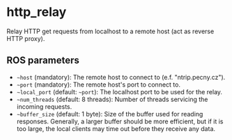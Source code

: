 # http\_relay

Relay HTTP get requests from localhost to a remote host (act as reverse HTTP proxy).

## ROS parameters
- `~host` (mandatory): The remote host to connect to (e.f. "ntrip.pecny.cz").
- `~port` (mandatory): The remote host's port to connect to.
- `~local_port` (default: `~port`): The localhost port to be used for the relay.
- `~num_threads` (default: 8 threads): Number of threads servicing the incoming requests.
- `~buffer_size` (default: 1 byte): Size of the buffer used for reading responses. Generally, a larger buffer should be more efficient, but if it is too large, the local clients may time out before they receive any data.